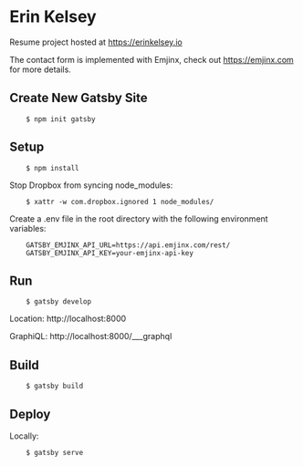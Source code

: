 # Erin Kelsey

Resume project hosted at https://erinkelsey.io

The contact form is implemented with Emjinx, check out https://emjinx.com for more details.

## Create New Gatsby Site

        $ npm init gatsby

## Setup

        $ npm install

Stop Dropbox from syncing node_modules:

        $ xattr -w com.dropbox.ignored 1 node_modules/

Create a .env file in the root directory with the following environment variables:

        GATSBY_EMJINX_API_URL=https://api.emjinx.com/rest/
        GATSBY_EMJINX_API_KEY=your-emjinx-api-key

## Run

        $ gatsby develop

Location: http://localhost:8000

GraphiQL: http://localhost:8000/\_\_\_graphql

## Build

        $ gatsby build

## Deploy

Locally:

        $ gatsby serve
